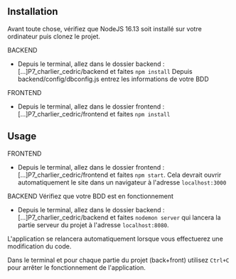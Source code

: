 ## Installation ##

Avant toute chose, vérifiez que NodeJS 16.13 soit installé sur votre ordinateur puis clonez le projet.

BACKEND
- Depuis le terminal, allez dans le dossier backend :
[...]P7_charlier_cedric/backend
et faites `npm install`
Depuis backend/config/dbconfig.js entrez les informations de votre BDD

FRONTEND
- Depuis le terminal, allez dans le dossier frontend :
[...]P7_charlier_cedric/frontend
et faites `npm install`

## Usage ##

FRONTEND
- Depuis le terminal, allez dans le dossier frontend :
[...]P7_charlier_cedric/frontend
et faites `npm start`. Cela devrait ouvrir automatiquement le site dans un navigateur à l'adresse `localhost:3000`

BACKEND
Vérifiez que votre BDD est en fonctionnement
- Depuis le terminal, allez dans le dossier backend :
[...]P7_charlier_cedric/backend
et faites `nodemon server` qui lancera la partie serveur du projet à l'adresse `localhost:8080`.

L'application se relancera automatiquement lorsque vous effectuerez une modification du code.

Dans le terminal et pour chaque partie du projet (back+front) utilisez `Ctrl+C` pour arrêter le fonctionnement de l'application.
